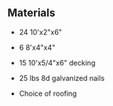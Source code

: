 ## Materials

- 24 10'x2"x6"

- 6 8'x4"x4" 

- 15 10'x5/4"x6" decking

- 25 lbs 8d galvanized nails

- Choice of roofing

